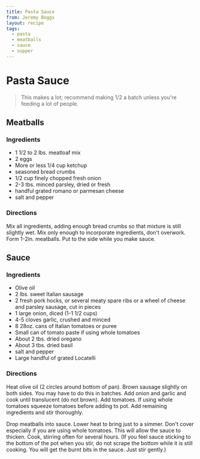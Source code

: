 ```yaml
---
title: Pasta Sauce
from: Jeremy Boggs
layout: recipe
tags:
  - pasta
  - meatballs
  - sauce
  - supper
---
```


# Pasta Sauce

> This makes a lot; recommend making 1/2 a batch unless you're feeding a
> lot of people.


## Meatballs

### Ingredients

-   1 1/2 to 2 lbs. meatloaf mix
-   2 eggs
-   More or less 1/4 cup ketchup
-   seasoned bread crumbs
-   1/2 cup finely chopped fresh onion
-   2-3 tbs. minced parsley, dried or fresh
-   handful grated romano or parmesan cheese
-   salt and pepper

### Directions

Mix all ingredients, adding enough bread crumbs so that mixture is still
slightly wet. Mix only enough to incorporate ingredients, don't
overwork. Form 1-2in. meatballs. Put to the side while you make sauce.

## Sauce

### Ingredients

-   Olive oil
-   2 lbs. sweet Italian sausage
-   2 fresh pork hocks, or several meaty spare ribs or a wheel of cheese
    and parsley sausage, cut in pieces
-   1 large onion, diced (1-1 1/2 cups)
-   4-5 cloves garlic, crushed and minced
-   8 28oz. cans of Italian tomatoes or puree
-   Small can of tomato paste if using whole tomatoes
-   About 2 tbs. dried oregano
-   About 3 tbs. dried basil
-   salt and pepper
-   Large handful of grated Locatelli

### Directions

Heat olive oil (2 circles around bottom of pan). Brown sausage slightly
on both sides. You may have to do this in batches. Add onion and garlic
and cook until translucent (do not brown). Add tomatoes. If using whole
tomatoes squeeze tomatoes before adding to pot. Add remaining
ingredients and stir thoroughly.

Drop meatballs into sauce. Lower heat to bring just to a simmer. Don't
cover especially if you are using whole tomatoes. This will allow the
sauce to thicken. Cook, stirring often for several hours. (If you feel
sauce sticking to the bottom of the pot when you stir, do not scrape the
bottom while it is still cooking. You will get the burnt bits in the
sauce. Just stir gently.)

